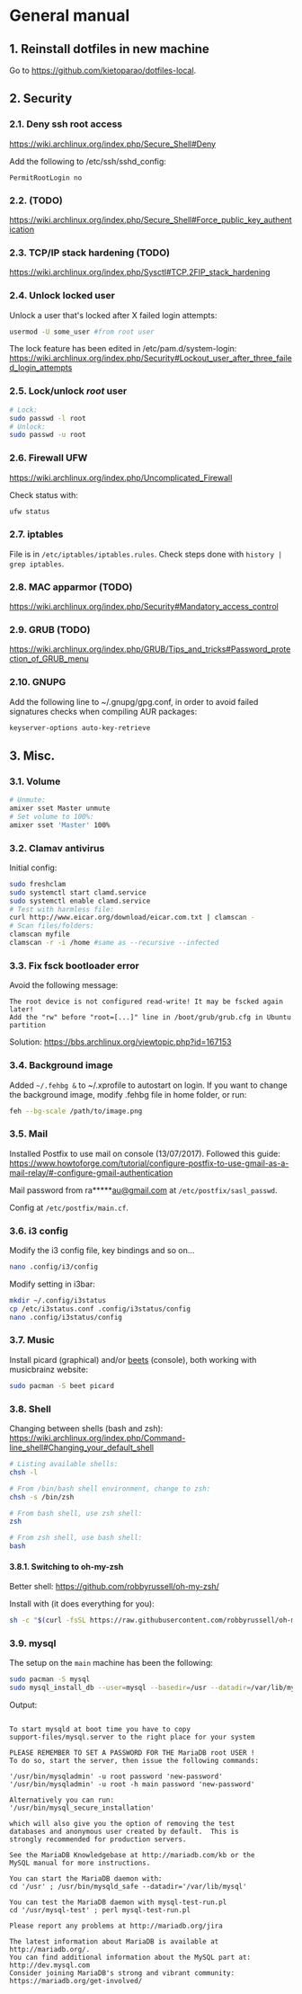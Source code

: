# General manual

## 1. Reinstall dotfiles in new machine

Go to <https://github.com/kietoparao/dotfiles-local>.

## 2. Security

### 2.1. Deny ssh root access

<https://wiki.archlinux.org/index.php/Secure_Shell#Deny>

Add the following to /etc/ssh/sshd_config:
```
PermitRootLogin no
```

### 2.2. (TODO)

<https://wiki.archlinux.org/index.php/Secure_Shell#Force_public_key_authentication>

### 2.3. TCP/IP stack hardening (TODO)

<https://wiki.archlinux.org/index.php/Sysctl#TCP.2FIP_stack_hardening>

### 2.4. Unlock locked user

Unlock a user that's locked after X failed login attempts:

```bash
usermod -U some_user #from root user
```

The lock feature has been edited in /etc/pam.d/system-login: 
<https://wiki.archlinux.org/index.php/Security#Lockout_user_after_three_failed_login_attempts>

### 2.5. Lock/unlock *root* user

```bash
# Lock:
sudo passwd -l root
# Unlock:
sudo passwd -u root
```

### 2.6. Firewall UFW

<https://wiki.archlinux.org/index.php/Uncomplicated_Firewall>

Check status with:

```bash
ufw status
```

### 2.7. iptables

File is in `/etc/iptables/iptables.rules`. Check steps done with `history | grep iptables`.

### 2.8. MAC apparmor (TODO)

<https://wiki.archlinux.org/index.php/Security#Mandatory_access_control>

### 2.9. GRUB (TODO)

<https://wiki.archlinux.org/index.php/GRUB/Tips_and_tricks#Password_protection_of_GRUB_menu>

### 2.10. GNUPG

Add the following line to ~/.gnupg/gpg.conf, in order to avoid failed signatures checks when compiling AUR packages:
```bash
keyserver-options auto-key-retrieve
```

## 3. Misc.

### 3.1. Volume

```bash
# Unmute:
amixer sset Master unmute
# Set volume to 100%:
amixer sset 'Master' 100%
```

### 3.2. Clamav antivirus

Initial config:

```bash
sudo freshclam
sudo systemctl start clamd.service
sudo systemctl enable clamd.service
# Test with harmless file:
curl http://www.eicar.org/download/eicar.com.txt | clamscan -
# Scan files/folders:
clamscan myfile
clamscan -r -i /home #same as --recursive --infected
```

### 3.3. Fix fsck bootloader error

Avoid the following message:
```
The root device is not configured read-write! It may be fscked again later!
Add the "rw" before "root=[...]" line in /boot/grub/grub.cfg in Ubuntu partition
```

Solution: <https://bbs.archlinux.org/viewtopic.php?id=167153>

### 3.4. Background image

Added `~/.fehbg &` to ~/.xprofile to autostart on login. If you want to change the background image, modify .fehbg file in home folder, or run:

```bash
feh --bg-scale /path/to/image.png
```

### 3.5. Mail

Installed Postfix to use mail on console (13/07/2017). Followed this guide:
<https://www.howtoforge.com/tutorial/configure-postfix-to-use-gmail-as-a-mail-relay/#-configure-gmail-authentication>

Mail password from ra\*\*\*\*\*au@gmail.com at `/etc/postfix/sasl_passwd`.

Config at `/etc/postfix/main.cf`.

### 3.6. i3 config

Modify the i3 config file, key bindings and so on...

```bash
nano .config/i3/config
```

Modify setting in i3bar:

```bash
mkdir ~/.config/i3status
cp /etc/i3status.conf .config/i3status/config
nano .config/i3status/config
```

### 3.7. Music

Install picard (graphical) and/or [beets](https://beets.readthedocs.io/en/v1.4.6/) (console), both working with musicbrainz website:

```bash
sudo pacman -S beet picard
```

### 3.8. Shell

Changing between shells (bash and zsh):
<https://wiki.archlinux.org/index.php/Command-line_shell#Changing_your_default_shell>

```bash
# Listing available shells:
chsh -l

# From /bin/bash shell environment, change to zsh:
chsh -s /bin/zsh

# From bash shell, use zsh shell:
zsh

# From zsh shell, use bash shell:
bash
```

#### 3.8.1. Switching to oh-my-zsh

Better shell: <https://github.com/robbyrussell/oh-my-zsh/>

Install with (it does everything for you):

```bash
sh -c "$(curl -fsSL https://raw.githubusercontent.com/robbyrussell/oh-my-zsh/master/tools/install.sh)"
```

### 3.9. mysql

The setup on the `main` machine has been the following:

```bash
sudo pacman -S mysql
sudo mysql_install_db --user=mysql --basedir=/usr --datadir=/var/lib/mysql
```

Output:

```

To start mysqld at boot time you have to copy
support-files/mysql.server to the right place for your system

PLEASE REMEMBER TO SET A PASSWORD FOR THE MariaDB root USER !
To do so, start the server, then issue the following commands:

'/usr/bin/mysqladmin' -u root password 'new-password'
'/usr/bin/mysqladmin' -u root -h main password 'new-password'

Alternatively you can run:
'/usr/bin/mysql_secure_installation'

which will also give you the option of removing the test
databases and anonymous user created by default.  This is
strongly recommended for production servers.

See the MariaDB Knowledgebase at http://mariadb.com/kb or the
MySQL manual for more instructions.

You can start the MariaDB daemon with:
cd '/usr' ; /usr/bin/mysqld_safe --datadir='/var/lib/mysql'

You can test the MariaDB daemon with mysql-test-run.pl
cd '/usr/mysql-test' ; perl mysql-test-run.pl

Please report any problems at http://mariadb.org/jira

The latest information about MariaDB is available at http://mariadb.org/.
You can find additional information about the MySQL part at:
http://dev.mysql.com
Consider joining MariaDB's strong and vibrant community:
https://mariadb.org/get-involved/
```
